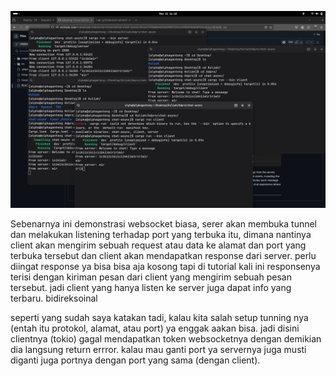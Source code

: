 ![websocket photo](resource/Screenshot%20From%202025-05-21%2016-19-00.png)

Sebenarnya ini demonstrasi websocket biasa, serer akan membuka tunnel dan melakukan listening terhadap port yang terbuka itu, dimana nantinya client akan mengirim sebuah request atau data ke alamat dan port yang terbuka tersebut dan client akan mendapatkan response dari server. perlu diingat response ya bisa bisa aja kosong tapi di tutorial kali ini responsenya terisi dengan kiriman pesan dari client yang mengirim sebuah pesan tersebut. jadi client yang hanya listen ke server juga dapat info yang terbaru. bidireksoinal


seperti yang sudah saya katakan tadi, kalau kita salah setup tunning nya (entah itu protokol, alamat, atau port) ya enggak aakan bisa. jadi disini clientnya (tokio) gagal mendapatkan token websocketnya dengan demikian dia langsung return errror. kalau mau ganti port ya servernya juga musti diganti juga portnya dengan port yang sama (dengan client).